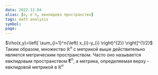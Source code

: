 ```yaml
---
data: 2022.12.04
alias: [e, eˆn, евклидово пространство]
tags: math analysis
symbol:
page:
---
```

$\rho(x,y)=\left[ \sum_{i=1}^n{\left( x_{i}-y_{i} \right)^{2}} \right]^{1/2}$
Таким образом, множество $\mathbb{R}^{n}$ с метрикой выше действительно является метрическим пространством. Часто оно называется евклидовым пространством $\mathbf{E}^{n}$, а метрика, определяемая верху - евклидовой метрикой в $\mathbb{R}^{n}$
